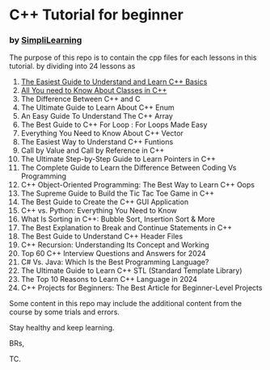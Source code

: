 # C++ Tutorial for beginner
### by [SimpliLearning](https://www.simplilearn.com/tutorials/cpp-tutorial)

The purpose of this repo is to contain the cpp files for each lessons in this tutorial.
by dividing into 24 lessons as
1. [The Easiest Guide to Understand and Learn C++ Basics](./Lesson%20-%201/)
2. [All You need to Know About Classes in C++](./Lesson%20-%202/)
3. The Difference Between C++ and C
4. The Ultimate Guide to Learn About C++ Enum
5. An Easy Guide To Understand The C++ Array
6. The Best Guide to C++ For Loop : For Loops Made Easy
7. Everything You Need to Know About C++ Vector
8. The Easiest Way to Understand C++ Funtions
9. Call by Value and Call by Reference in C++
10. The Ultimate Step-by-Step Guide to Learn Pointers in C++
11. The Complete Guide to Learn the Difference Between Coding Vs Programming
12. C++ Object-Oriented Programming: The Best Way to Learn C++ Oops
13. The Supreme Guide to Build the Tic Tac Toe Game in C++
14. The Best Guide to Create the C++ GUI Application
15. C++ vs. Python: Everything You Need to Know
16. What Is Sorting in C++: Bubble Sort, Insertion Sort & More
17. The Best Explanation to Break and Continue Statements in C++
18. The Best Guide to Understand C++ Header Files
19. C++ Recursion: Understanding Its Concept and Working
20. Top 60 C++ Interview Questions and Answers for 2024
21. C# Vs. Java: Which Is the Best Programming Language?
22. The Ultimate Guide to Learn C++ STL (Standard Template Library)
23. The Top 10 Reasons to Learn C++ Language in 2024
24. C++ Projects for Beginners: The Best Article for Beginner-Level Projects

Some content in this repo may include the additional content from the course by some trials and errors.

Stay healthy and keep learning.

BRs,

TC.